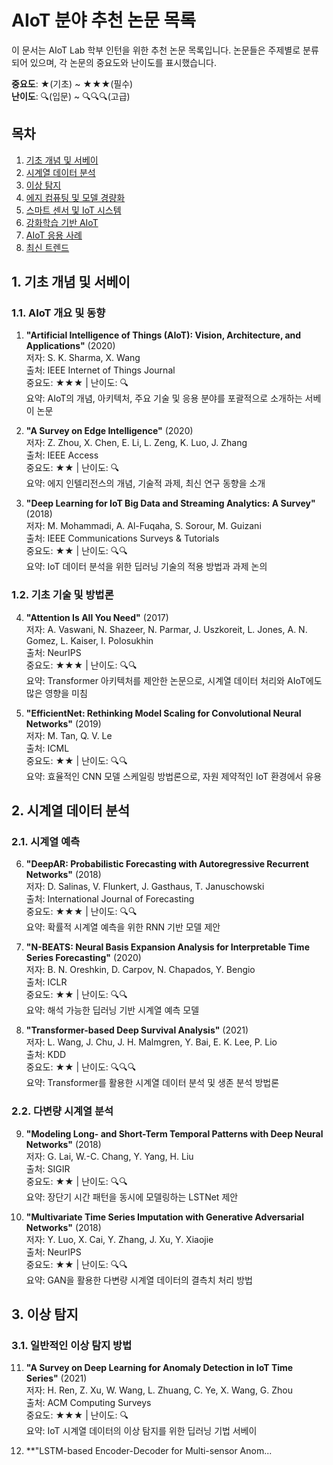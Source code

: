 # AIoT 분야 추천 논문 목록

이 문서는 AIoT Lab 학부 인턴을 위한 추천 논문 목록입니다. 논문들은 주제별로 분류되어 있으며, 각 논문의 중요도와 난이도를 표시했습니다.

**중요도**: ★(기초) ~ ★★★(필수)  
**난이도**: 🔍(입문) ~ 🔍🔍🔍(고급)

## 목차
1. [기초 개념 및 서베이](#1-기초-개념-및-서베이)
2. [시계열 데이터 분석](#2-시계열-데이터-분석)
3. [이상 탐지](#3-이상-탐지)
4. [에지 컴퓨팅 및 모델 경량화](#4-에지-컴퓨팅-및-모델-경량화)
5. [스마트 센서 및 IoT 시스템](#5-스마트-센서-및-iot-시스템)
6. [강화학습 기반 AIoT](#6-강화학습-기반-aiot)
7. [AIoT 응용 사례](#7-aiot-응용-사례)
8. [최신 트렌드](#8-최신-트렌드)

## 1. 기초 개념 및 서베이

### 1.1. AIoT 개요 및 동향

1. **"Artificial Intelligence of Things (AIoT): Vision, Architecture, and Applications"** (2020)  
   저자: S. K. Sharma, X. Wang  
   출처: IEEE Internet of Things Journal  
   중요도: ★★★ | 난이도: 🔍  
   요약: AIoT의 개념, 아키텍처, 주요 기술 및 응용 분야를 포괄적으로 소개하는 서베이 논문

2. **"A Survey on Edge Intelligence"** (2020)  
   저자: Z. Zhou, X. Chen, E. Li, L. Zeng, K. Luo, J. Zhang  
   출처: IEEE Access  
   중요도: ★★ | 난이도: 🔍  
   요약: 에지 인텔리전스의 개념, 기술적 과제, 최신 연구 동향을 소개

3. **"Deep Learning for IoT Big Data and Streaming Analytics: A Survey"** (2018)  
   저자: M. Mohammadi, A. Al-Fuqaha, S. Sorour, M. Guizani  
   출처: IEEE Communications Surveys & Tutorials  
   중요도: ★★ | 난이도: 🔍🔍  
   요약: IoT 데이터 분석을 위한 딥러닝 기술의 적용 방법과 과제 논의

### 1.2. 기초 기술 및 방법론

4. **"Attention Is All You Need"** (2017)  
   저자: A. Vaswani, N. Shazeer, N. Parmar, J. Uszkoreit, L. Jones, A. N. Gomez, L. Kaiser, I. Polosukhin  
   출처: NeurIPS  
   중요도: ★★★ | 난이도: 🔍🔍  
   요약: Transformer 아키텍처를 제안한 논문으로, 시계열 데이터 처리와 AIoT에도 많은 영향을 미침

5. **"EfficientNet: Rethinking Model Scaling for Convolutional Neural Networks"** (2019)  
   저자: M. Tan, Q. V. Le  
   출처: ICML  
   중요도: ★★ | 난이도: 🔍🔍  
   요약: 효율적인 CNN 모델 스케일링 방법론으로, 자원 제약적인 IoT 환경에서 유용

## 2. 시계열 데이터 분석

### 2.1. 시계열 예측

6. **"DeepAR: Probabilistic Forecasting with Autoregressive Recurrent Networks"** (2018)  
   저자: D. Salinas, V. Flunkert, J. Gasthaus, T. Januschowski  
   출처: International Journal of Forecasting  
   중요도: ★★★ | 난이도: 🔍🔍  
   요약: 확률적 시계열 예측을 위한 RNN 기반 모델 제안

7. **"N-BEATS: Neural Basis Expansion Analysis for Interpretable Time Series Forecasting"** (2020)  
   저자: B. N. Oreshkin, D. Carpov, N. Chapados, Y. Bengio  
   출처: ICLR  
   중요도: ★★ | 난이도: 🔍🔍  
   요약: 해석 가능한 딥러닝 기반 시계열 예측 모델

8. **"Transformer-based Deep Survival Analysis"** (2021)  
   저자: L. Wang, J. Chu, J. H. Malmgren, Y. Bai, E. K. Lee, P. Lio  
   출처: KDD  
   중요도: ★★ | 난이도: 🔍🔍🔍  
   요약: Transformer를 활용한 시계열 데이터 분석 및 생존 분석 방법론

### 2.2. 다변량 시계열 분석

9. **"Modeling Long- and Short-Term Temporal Patterns with Deep Neural Networks"** (2018)  
   저자: G. Lai, W.-C. Chang, Y. Yang, H. Liu  
   출처: SIGIR  
   중요도: ★★ | 난이도: 🔍🔍  
   요약: 장단기 시간 패턴을 동시에 모델링하는 LSTNet 제안

10. **"Multivariate Time Series Imputation with Generative Adversarial Networks"** (2018)  
    저자: Y. Luo, X. Cai, Y. Zhang, J. Xu, Y. Xiaojie  
    출처: NeurIPS  
    중요도: ★★ | 난이도: 🔍🔍  
    요약: GAN을 활용한 다변량 시계열 데이터의 결측치 처리 방법

## 3. 이상 탐지

### 3.1. 일반적인 이상 탐지 방법

11. **"A Survey on Deep Learning for Anomaly Detection in IoT Time Series"** (2021)  
    저자: H. Ren, Z. Xu, W. Wang, L. Zhuang, C. Ye, X. Wang, G. Zhou  
    출처: ACM Computing Surveys  
    중요도: ★★★ | 난이도: 🔍  
    요약: IoT 시계열 데이터의 이상 탐지를 위한 딥러닝 기법 서베이

12. **"LSTM-based Encoder-Decoder for Multi-sensor Anom...